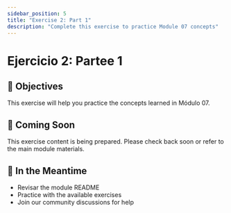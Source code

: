 ```yaml
---
sidebar_position: 5
title: "Exercise 2: Part 1"
description: "Complete this exercise to practice Module 07 concepts"
---
```


# Ejercicio 2: Partee 1

## 🎯 Objectives

This exercise will help you practice the concepts learned in Módulo 07.

## 📝 Coming Soon

This exercise content is being prepared. Please check back soon or refer to the main module materials.

## 🚀 In the Meantime

- Revisar the module README
- Practice with the available exercises
- Join our community discussions for help
